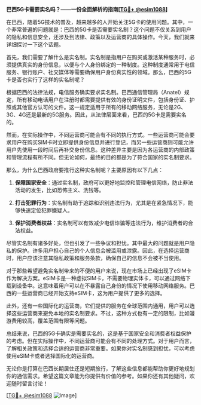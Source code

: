 **巴西5G卡需要实名吗？——一份全面解析的指南[[TG💪+ @esim1088](https://t.me/s/esim1088)]**

在巴西，随着5G技术的普及，越来越多的人开始关注5G卡的使用问题。其中，一个非常普遍的问题就是：巴西的5G卡是否需要实名制？这个问题不仅关系到用户的隐私和信息安全，还涉及到法律、政策以及运营商的具体操作。今天，我们就来详细探讨一下这个话题。

首先，我们需要了解什么是实名制。实名制是指用户在购买或激活某种服务时，必须提供真实的身份信息，以便与个人身份绑定的一种制度。这种制度通常用于电信服务、银行账户、社交媒体等需要确保用户身份真实性的领域。那么，巴西的5G卡是否也实行了这样的实名制呢？

根据巴西的法律法规，电信服务确实要求实名制。巴西通信管理局（Anatel）规定，所有移动电话用户在注册时都需要提供有效的身份证明文件，包括身份证、护照或其他官方认可的文件。这一规定适用于所有的移动网络服务，无论是2G、3G、4G还是最新的5G服务。因此，从法律层面来看，巴西的5G卡是需要实名的。

然而，在实际操作中，不同运营商可能会有不同的执行方式。一些运营商可能会要求用户在购买SIM卡时立即提供身份信息并进行登记，而另一些运营商则可能允许用户先使用一段时间后再补交身份信息。这种差异主要是因为各运营商的内部政策和管理流程有所不同。但无论如何，最终的目的都是为了符合国家的实名制要求。

那么，为什么巴西政府要推行这种实名制呢？主要原因有以下几点：

1. **保障国家安全**：通过实名制，政府可以更好地监控和管理电信网络，防止非法活动的发生，比如恐怖主义、洗钱等。
   
2. **打击犯罪行为**：实名制有助于追踪和识别违法行为，尤其是在紧急情况下，能够快速定位犯罪嫌疑人。

3. **保护消费者权益**：实名制可以有效减少电信诈骗等违法行为，维护消费者的合法权益。

尽管实名制有诸多好处，但也引发了一些争议和担忧。其中最大的问题就是用户隐私的保护。许多用户担心自己的个人信息会被滥用或泄露。因此，在选择运营商时，用户应该注意其隐私政策和服务条款，确保自己的信息不会被不当使用。

对于那些希望避免实名制带来的不便的用户来说，现在市场上已经出现了eSIM卡作为解决方案。eSIM卡是一种虚拟SIM卡，不需要物理实体卡，可以通过网络下载到设备中。这意味着用户可以在不暴露自己身份的情况下使用移动网络服务。巴西的一些运营商已经开始支持eSIM卡，这为用户提供了更多的选择。

此外，还有一些国际化的运营商，它们提供的服务在全球范围内通用，用户可以选择这些运营商来避免本地的实名制要求。不过，这种方式也有一定的限制，比如漫游费用较高，覆盖范围有限等问题。

总结来说，巴西的5G卡确实是需要实名的，这是基于国家安全和消费者权益保护的考虑。但在实际操作中，不同运营商可能会有不同的处理方式。对于用户而言，了解相关政策和选择合适的运营商非常重要。如果你对实名制感到担忧，可以考虑使用eSIM卡或者选择国际化的运营商。

无论你是打算在巴西长期居住还是短期旅行，了解这些信息都能帮助你更好地规划你的通信需求。希望这篇文章能为你提供有价值的参考。如果你还有其他疑问，欢迎随时留言讨论！

[[TG💪+ @esim1088](https://t.me/s/esim1088) ![Image](https://i.postimg.cc/4NQfJmqS/Snipaste-2025-05-13-00-14-12.png)]